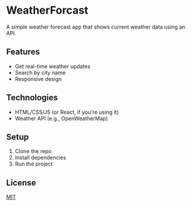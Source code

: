 # WeatherForcast

A simple weather forecast app that shows current weather data using an API.

## Features
- Get real-time weather updates
- Search by city name
- Responsive design

## Technologies
- HTML/CSS/JS (or React, if you're using it)
- Weather API (e.g., OpenWeatherMap)

## Setup
1. Clone the repo
2. Install dependencies
3. Run the project

## License
[MIT](LICENSE)
